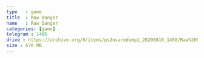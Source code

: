 ```yaml
---
type   : game
title  : Raw Danger
name   : Raw Danger
categories: [game]
telegram : 1405
drive : https://archive.org/0/items/ps2usaredump1_20200816_1458/Raw%20Danger.7z
size : 670 MB
---
```



